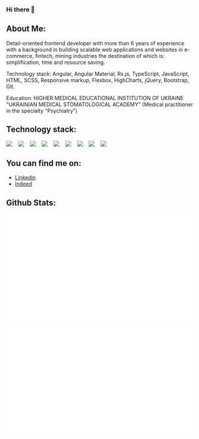 ### Hi there 👋

<!--
**jnsnrz/jnsnrz** is a ✨ _special_ ✨ repository because its `README.md` (this file) appears on your GitHub profile.

Here are some ideas to get you started:

- 🔭 I’m currently working on ...
- 🌱 I’m currently learning ...
- 👯 I’m looking to collaborate on ...
- 🤔 I’m looking for help with ...
- 💬 Ask me about ...
- 📫 How to reach me: ...
- 😄 Pronouns: ...
- ⚡ Fun fact: ...
-->

## About Me:

Detail-oriented frontend developer with more than 6 years of experience with a background in building scalable web applications and websites in e-commerce, fintech, mining industries the destination of which is: simplification, time and resource saving.

Technology stack: Angular, Angular Material, Rx.js, TypeScript, JavaScript, HTML, SCSS, Responsive markup, Flexbox, HighCharts, jQuery, Bootstrap, Git.

Education: HIGHER MEDICAL EDUCATIONAL INSTITUTION OF UKRAINE
"UKRAINIAN MEDICAL STOMATOLOGICAL ACADEMY" (Medical practitioner in the specialty "Psychiatry")

## Technology stack:

<img src="https://raw.githubusercontent.com/get-icon/geticon/fc0f660daee147afb4a56c64e12bde6486b73e39/icons/angular-icon.svg" width="30">&nbsp;&nbsp;&nbsp;&nbsp;<img src="https://raw.githubusercontent.com/gilbarbara/logos/master/logos/typescript-icon.svg" width="30">&nbsp;&nbsp;&nbsp;&nbsp;<img src="https://raw.githubusercontent.com/gilbarbara/logos/master/logos/javascript.svg" width="30">&nbsp;&nbsp;&nbsp;&nbsp;<img src="https://github.com/gilbarbara/logos/blob/master/logos/html-5.svg" width="30">&nbsp;&nbsp;&nbsp;&nbsp;<img src="https://github.com/gilbarbara/logos/blob/master/logos/css-3.svg" width="30">&nbsp;&nbsp;&nbsp;&nbsp;<img src="https://github.com/gilbarbara/logos/blob/master/logos/jasmine.svg" width="30">&nbsp;&nbsp;&nbsp;&nbsp;<img src="https://raw.githubusercontent.com/gilbarbara/logos/master/logos/git-icon.svg" width="30">&nbsp;&nbsp;&nbsp;&nbsp;<img src="https://raw.githubusercontent.com/gilbarbara/logos/master/logos/webstorm.svg" width="30">&nbsp;&nbsp;&nbsp;&nbsp;<img src="https://raw.githubusercontent.com/gilbarbara/logos/f4c8e8b933aa80ce83b6d6d387e016bf4cb4e376/logos/nestjs.svg" width="30">


## You can find me on:
- [Linkedin](https://www.linkedin.com/in/yevheniia-shabalova/)
- [Indeed](https://my.indeed.com/p/shabalovay-z0vvj59)

## Github Stats:

![](https://raw.githubusercontent.com/jnsnrz/github-stats/9e1840ca072a82d8dd7d169561b4aacdcd4770cd/generated/languages.svg)
![](https://raw.githubusercontent.com/jnsnrz/github-stats/9e1840ca072a82d8dd7d169561b4aacdcd4770cd/generated/overview.svg)
